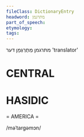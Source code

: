 ```yaml
---
fileClass: DictionaryEntry
headword: מתּרגמן
part_of_speech: 
etymology: 
tags: 
---
```

מתּרגמן
מְתֻרְגְּמָן 
דער
'translator'

CENTRAL
========

HASIDIC
=======
= AMERICA = 

/məˈtargəmɔn/